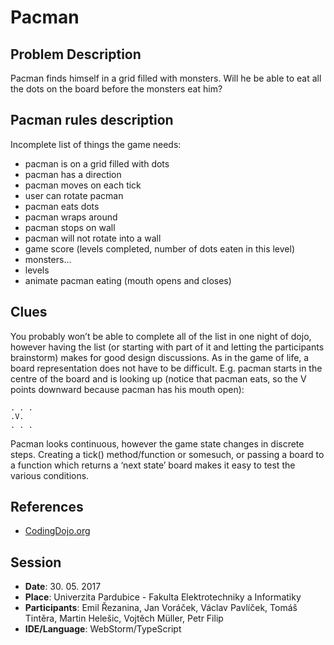 ﻿# Pacman

## Problem Description
Pacman finds himself in a grid filled with monsters. Will he be able to eat all the dots on the board before the monsters eat him?

## Pacman rules description
Incomplete list of things the game needs:

- pacman is on a grid filled with dots
- pacman has a direction
- pacman moves on each tick
- user can rotate pacman
- pacman eats dots
- pacman wraps around 
- pacman stops on wall
- pacman will not rotate into a wall
- game score (levels completed, number of dots eaten in this level)
- monsters...
- levels
- animate pacman eating (mouth opens and closes)

## Clues
You probably won’t be able to complete all of the list in one night of dojo, however having the list (or starting with part of it and letting the participants brainstorm) makes for good design discussions. As in the game of life, a board representation does not have to be difficult. E.g. pacman starts in the centre of the board and is looking up (notice that pacman eats, so the V points downward because pacman has his mouth open):

```
. . .
.V.
. . .
```

Pacman looks continuous, however the game state changes in discrete steps. Creating a tick() method/function or somesuch, or passing a board to a function which returns a ‘next state’ board makes it easy to test the various conditions.

## References

- [CodingDojo.org](http://codingdojo.org/kata/PacMan/)

## Session

- **Date**: 30. 05. 2017
- **Place**: Univerzita Pardubice - Fakulta Elektrotechniky a Informatiky
- **Participants**: Emil Řezanina, Jan Voráček, Václav Pavlíček, Tomáš Tintěra, Martin Helešic, Vojtěch Müller, Petr Filip
- **IDE/Language**: WebStorm/TypeScript